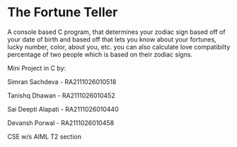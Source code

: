 # The Fortune Teller
A console based C program, that determines your zodiac sign based off of your date of birth and based off that lets you know about your fortunes, lucky number, color, about you, etc. you can also calculate love compatibilty percentage of two people which is based on their zodiac signs. 

Mini Project in C by:


Simran Sachdeva - RA2111026010518

Tanishq Dhawan - RA2111026010452

Sai Deepti Alapati - RA2111026010440

Devansh Porwal - RA2111026010458

CSE w/s AIML T2 section
